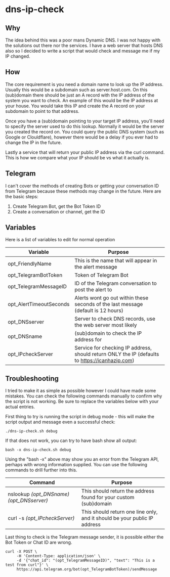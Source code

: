 # dns-ip-check

## Why
The idea behind this was a poor mans Dynamic DNS. I was not happy with the solutions out there nor the services. I have a web server that hosts DNS also so I decided to write a script that would check and message me if my IP changed.

## How
The core requirement is you need a domain name to look up the IP address. Usually this would be a subdomain such as server.host.com. On this (sub)domain there should be just an A record with the IP address of the system you want to check. An example of this would be the IP address at your house. You would take this IP and create the A record on your subdomain to point to that address.

Once you have a (sub)domain pointing to your target IP address, you'll need to specify the server used to do this lookup. Normally it would be the server you created the record on. You could query the public DNS system (such as Google or Clouldflare), however there would be a delay if you ever had to change the IP in the future.

Lastly a service that will return your public IP address via the curl command. This is how we compare what your IP should be vs what it actually is.

## Telegram
I can't cover the methods of creating Bots or getting your conversation ID from Telegram because these methods may change in the future. Here are the basic steps:
1. Create Telegram Bot, get the Bot Token ID
2. Create a conversation or channel, get the ID


## Variables
Here is a list of variables to edit for normal operation

| Variable | Purpose |
| ---------| ------- |
|opt_FriendlyName | This is the name that will appear in the alert message |
|opt_TelegramBotToken|Token of Telegram Bot|
|opt_TelegramMessageID|ID of the Telegram conversation to post the alert to|
|opt_AlertTimeoutSeconds|Alerts wont go out within these seconds of the last message (default is 12 hours)|
|opt_DNSserver|Server to check DNS records, use the web server most likely|
|opt_DNSname|(sub)domain to check the IP address for|
|opt_IPcheckServer|Service for checking IP address, should return ONLY the IP (defaults to https://icanhazip.com)|

## Troubleshooting
I tried to make it as simple as possible however I could have made some mistakes. You can check the following commands manually to confirm why the script is not working. Be sure to replace the variables below with your actual entries.

First thing to try is running the script in debug mode - this will make the script output and message even a successful check:
```
./dns-ip-check.sh debug
```

If that does not work, you can try to have bash show all output:
```
bash -x dns-ip-check.sh debug
```
Using the "bash -x" above may show you an error from the Telegram API, perhaps with wrong information supplied. You can use the following commands to drill further into this.

| Command | Purpose |
| ------- | ------- |
| nslookup *(opt_DNSname)* *(opt_DNSserver)*| This should return the address found for your custom (sub)domain|
| curl -s *(opt_IPcheckServer)*| This should return one line only, and it should be your public IP address|

Last thing to check is the Telegram message sender, it is possible either the Bot Token or Chat ID are wrong.
```
curl -X POST \
     -H 'Content-Type: application/json' \
     -d '{"chat_id": "(opt_TelegramMessageID)", "text": "This is a test from curl"}' \
     https://api.telegram.org/bot(opt_TelegramBotToken)/sendMessage
```
